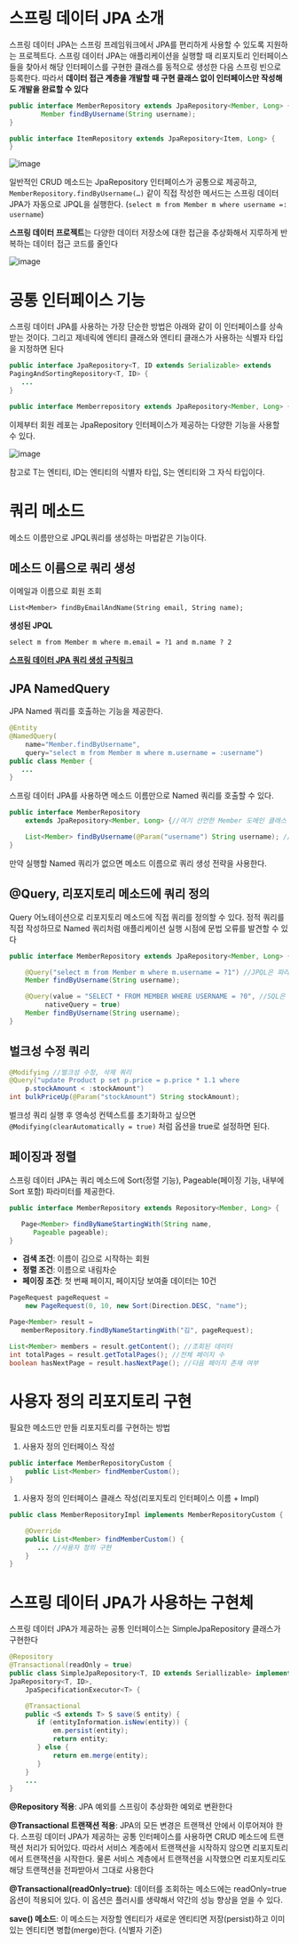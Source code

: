 # 스프링 데이터 JPA 소개

스프링 데이터 JPA는 스프링 프레임워크에서 JPA를 편리하게 사용할 수 있도록 지원하는 프로젝트다. 스프링 데이터 JPA는 애플리케이션을 실행할 때 리포지토리 인터페이스들을 찾아서 해당 인터페이스를 구현한 클래스를 동적으로 생성한 다음 스프링 빈으로 등록한다. 따라서 **데이터 접근 계층을 개발할 때 구현 클래스 없이 인터페이스만 작성해도 개발을 완료할 수 있다**

```java
public interface MemberRepository extends JpaRepository<Member, Long> {
		Member findByUsername(String username);
}

public interface ItemRepository extends JpaRepository<Item, Long> {
}
```
![image](https://user-images.githubusercontent.com/102791105/209659903-4610d03c-d56e-4392-b6a2-6f052a8bdb22.png)

일반적인 CRUD 메소드는 JpaRepository 인터페이스가 공통으로 제공하고, `MemberRepository.findByUsername(…)` 같이 직접 작성한 메서드는 스프링 데이터 JPA가 자동으로 JPQL을 실행한다. (`select m from Member m where username =: username`)

**스프링 데이터 프로젝트**는 다양한 데이터 저장소에 대한 접근을 추상화해서 지루하게 반복하는 데이터 접근 코드를 줄인다

![image](https://user-images.githubusercontent.com/102791105/209659921-309b8729-745d-4efa-99f1-902b67133261.png)

# 공통 인터페이스 기능

스프링 데이터 JPA를 사용하는 가장 단순한 방법은 아래와 같이 이 인터페이스를 상속받는 것이다. 그리고 제네릭에 엔티티 클래스와 엔티티 클래스가 사용하는 식별자 타입을 지정하면 된다

```java
public interface JpaRepository<T, ID extends Serializable> extends 
PagingAndSortingRepository<T, ID> {
   ...
}

public interface Memberrepository extends JpaRepository<Member, Long> {}
```

이제부터 회원 레포는 JpaRepository 인터페이스가 제공하는 다양한 기능을 사용할 수 있다.

![image](https://user-images.githubusercontent.com/102791105/209659963-e0182568-ee09-44d3-a3e1-a500c87baf38.png)

참고로 T는 엔티티, ID는 엔티티의 식별자 타입, S는 엔티티와 그 자식 타입이다.

# 쿼리 메소드

메소드 이름만으로 JPQL쿼리를 생성하는 마법같은 기능이다. 

## 메소드 이름으로 쿼리 생성

이메일과 이름으로 회원 조회

`List<Member> findByEmailAndName(String email, String name);`

**생성된 JPQL**

`select m from Member m where m.email = ?1 and m.name ? 2`

[**스프링 데이터 JPA 쿼리 생성 규칙링크**](https://docs.spring.io/spring-data/jpa/docs/2.4.3/reference/html/#jpa.query-methods.query-creation)

## JPA NamedQuery

JPA Named 쿼리를 호출하는 기능을 제공한다.

```java
@Entity
@NamedQuery(
    name="Member.findByUsername",
    query="select m from Member m where m.username = :username")
public class Member {
   ...
}
```

스프링 데이터 JPA를 사용하면 메소드 이름만으로 Named 쿼리를 호출할 수 있다.

```java
public interface MemberRepository
    extends JpaRepository<Member, Long> {//여기 선언한 Member 도메인 클래스

    List<Member> findByUsername(@Param("username") String username); //파라미터 바인딩
}
```

만약 실행할 Named 쿼리가 없으면  메소드 이름으로 쿼리 생성 전략을 사용한다.

## @Query, 리포지토리 메소드에 쿼리 정의

Query 어노테이션으로 리포지토리 메소드에 직접 쿼리를 정의할 수 있다. 정적 쿼리를 직접 작성하므로 Named 쿼리처럼 애플리케이션 실행 시점에 문법 오류를 발견할 수 있다

```java
public interface MemberRepository extends JpaRepository<Member, Long> {

    @Query("select m from Member m where m.username = ?1") //JPQL은 파라미터 1부터
    Member findByUsername(String username);

    @Query(value = "SELECT * FROM MEMBER WHERE USERNAME = ?0", //SQL은 파라미터 0부터
         nativeQuery = true)
    Member findByUsername(String username);
}
```

## 벌크성 수정 쿼리

```java
@Modifying //벌크성 수정, 삭제 쿼리
@Query("update Product p set p.price = p.price * 1.1 where
    p.stockAmount < :stockAmount")
int bulkPriceUp(@Param("stockAmount") String stockAmount);
```

벌크성 쿼리 실행 후 영속성 컨텍스트를 초기화하고 싶으면 `@Modifying(clearAutomatically = true)`   처럼 옵션을 true로 설정하면 된다.

## 페이징과 정렬

스프링 데이터 JPA는 쿼리 메소드에 Sort(정렬 기능), Pageable(페이징 기능, 내부에 Sort 포함) 파라미터를 제공한다.

```java
public interface MemberRepository extends Repository<Member, Long> {

   Page<Member> findByNameStartingWith(String name, 
      Pageable pageable);
}
```

- **검색 조건**: 이름이 김으로 시작하는 회원
- **정렬 조건**: 이름으로 내림차순
- **페이징 조건**: 첫 번째 페이지, 페이지당 보여줄 데이터는 10건

```java
PageRequest pageRequest = 
    new PageRequest(0, 10, new Sort(Direction.DESC, "name");

Page<Member> result = 
   memberRepository.findByNameStartingWith("김", pageRequest);

List<Member> members = result.getContent(); //조회된 데이터
int totalPages = result.getTotalPages(); //전체 페이지 수
boolean hasNextPage = result.hasNextPage(); //다음 페이지 존재 여부
```

# 사용자 정의 리포지토리 구현

필요한 메소드만 만들 리포지토리를 구현하는 방법

1. 사용자 정의 인터페이스 작성

```java
public interface MemberRepositoryCustom {
    public List<Member> findMemberCustom();
}
```

1. 사용자 정의 인터페이스 클래스 작성(리포지토리 인터페이스 이름 + Impl)

```java
public class MemberRepositoryImpl implements MemberRepositoryCustom {

    @Override
    public List<Member> findMemberCustom() {
       ... //사용자 정의 구현
    }
}
```

# 스프링 데이터 JPA가 사용하는 구현체

스프링 데이터 JPA가 제공하는 공통 인터페이스는 SimpleJpaRepository 클래스가 구현한다

```java
@Repository
@Transactional(readOnly = true)
public class SimpleJpaRepository<T, ID extends Seriallizable> implements
JpaRepository<T, ID>,
    JpaSpecificationExecutor<T> {

    @Transactional
    public <S extends T> S save(S entity) {
       if (entityInformation.isNew(entity)) {
           em.persist(entity);
           return entity;
       } else {
           return em.merge(entity);
       }
    }
    ...
}
```

**@Repository 적용**: JPA 예외를 스프링이 추상화한 예외로 변환한다

**@Transactional 트랜잭션 적용**: JPA의 모든 변경은 트랜잭션 안에서 이루어져야 한다. 스프링 데이터 JPA가 제공하는 공통 인터페이스를 사용하면 CRUD 메소드에 트랜잭션 처리가 되어있다. 따라서 서비스 계층에서 트랜잭션을 시작하지 않으면 리포지토리에서 트랜잭션을 시작한다. 물론 서비스 계층에서 트랜잭션을 시작했으면 리포지토리도 해당 트랜잭션을 전파받아서 그대로 사용한다

**@Transactional(readOnly=true)**: 데이터를 조회하는 메소드에는 readOnly=true 옵션이 적용되어 있다. 이 옵션은 플러시를 생략해서 약간의 성능 향상을 얻을 수 있다.

**save() 메소드**: 이 메소드는 저장할 엔티티가 새로운 엔티티면 저장(persist)하고 이미 있는 엔티티면 병합(merge)한다. (식별자 기준)
